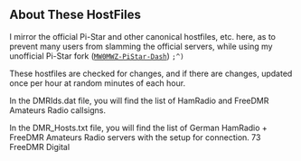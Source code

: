 ## About These HostFiles

I mirror the official Pi-Star and other canonical hostfiles, etc. here, as to
prevent many users from slamming the official servers, while using my
unofficial Pi-Star fork
([<code>MW0MWZ-PiStar-Dash</code>](https://www.pistar.uk))  `;^)`

These hostfiles are checked for changes, and if there are changes, updated once
per hour at random minutes of each hour.

In the DMRIds.dat file, you will find the list of HamRadio and FreeDMR Amateurs Radio callsigns.

In the DMR_Hosts.txt file, you will find the list of German HamRadio + FreeDMR Amateurs Radio servers with the
setup for connection.
73 FreeDMR Digital
